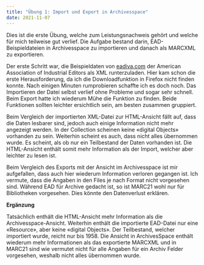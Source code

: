 ```yaml
---
title: "Übung 1: Import und Export in Archivesspace"
date: 2021-11-07
---
```


<p>Dies ist die erste Übung, welche zum Leistungsnachweis gehört und welche für mich teilweise gut verlief. Die Aufgabe bestand darin, EAD-Beispieldateien in Archivesspace zu importieren und danach als MARCXML zu exportieren.</p>

<p>Der erste Schritt war, die Beispieldaten von <a href="https://eadiva.com/sample-ead-files/">eadiva.com</a> der American Association of Industrial Editors als XML runterzuladen. Hier kam schon die erste Herausforderung, da ich die Downloadfunktion in Firefox nicht finden konnte. Nach einigen Minuten rumprobieren schaffte ich es doch noch. Das Importieren der Datei selbst verlief ohne Probleme und sogar sehr schnell. Beim Export hatte ich wiederum Mühe die Funktion zu finden. Beide Funktionen sollten leichter ersichtlich sein, am besten zusammen gruppiert.</p>

<p>Beim Vergleich der importierten XML-Datei zur HTML-Ansicht fällt auf, dass die Daten lesbarer sind, jedoch auch einige Information nicht mehr angezeigt werden. In der Collection scheinen keine «digital Objects» vorhanden zu sein. Weiterhin scheint es auch, dass nicht alles übernommen wurde. Es scheint, als ob nur ein Teilbestand der Daten vorhanden ist. Die HTML-Ansicht enthält somit mehr Information als der Import, welcher aber leichter zu lesen ist.</p>

<p>Beim Vergleich des Exports mit der Ansicht im Archivesspace ist mir aufgefallen, dass auch hier wiederum Information verloren gegangen ist. Ich vermute, dass die Angaben in den Files je nach Format nicht vorgesehen sind. Während EAD für Archive gedacht ist, so ist MARC21 wohl nur für Bibliotheken vorgesehen. Dies könnte den Datenverlust erklären.</p>

<p><b>Ergänzung</b></p>

<p>Tatsächlich enthält die HTML-Ansicht mehr Information als die Archivesspace-Ansicht. Weiterhin enthält die importierte EAD-Datei nur eine «Resource», aber keine «digital Objects». Der Teilbestand, welcher importiert wurde, reicht nur bis 1958. Die Ansicht in ArchivesSpace enthält wiederum mehr Informationen als das exportierte MARCXML und in MARC21 sind wie vermutet nicht für alle Angaben für ein Archiv Felder vorgesehen, weshalb nicht alles übernommen wurde.</p>

